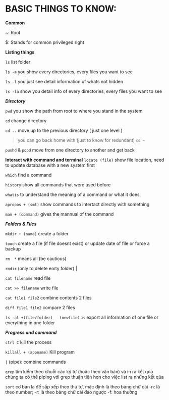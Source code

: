 # BASIC THINGS TO KNOW:

______Common______

~:	Root

$: Stands for common privileged right

______Listing things______

`ls` list folder

`ls -a`  you show every directories, every files you want to see

`ls -l`  you just see detail information of whats not hidden

`ls -la`  show you detail info of every directories, every files you want to see

_______Directory_______

`pwd` you show the path from root to where you stand in the system

`cd` change directory 

`cd ..` move up to the previous directory ( just one level )

> you can go back home with (just to know for redundant) `cd ~`

`pushd` & `popd`  move from one directory to another and get back 

______Interact with command and terminal______
`locate (file)` show file location, need to update database with a new system first

`which`  find a command

`history`  show all commands that were used before

`whatis` to understand the meaning of a command or what it does

`apropos + (smt)`  show commands to intertact directly with something

`man + (command)`  gives the mannual of the command 

_____Folders & Files_____
 
`mkdir + (name)`  create a folder

`touch`  create a file (if file doesnt exist) or update date of file or force a backup

`rm  *`  means all (be cautious)

`rmdir` (only to delete emty folder)	 |

`cat filename`  read file

`cat >> filename`  write file

`cat file1 file2`  combine contents 2 files

`diff file1 file2`  compare 2 files

`ls -al +(file/folder)   (newfile)` >: export all information of one file or everything in one folder

_____Progress and command_____

`ctrl C` kill the process 

`killall + (appname)`  Kill program

`|` (pipe): combine commands

`grep`  tìm kiếm theo chuỗi các ký tự (hoặc theo văn bản) và in ra kết qủa chúng ta có thể piping với grep thuận tiện hơn cho việc list ra những kết qủa

`sort`  cơ bản là để sắp xếp theo thứ tự, mặc định là theo bảng chữ cái 
	-n: là theo number;	-r: là theo bảng chữ cái đảo ngược  -f: hoa thường 
